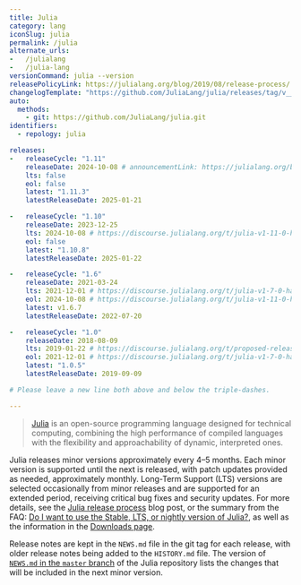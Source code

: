 ```yaml
---
title: Julia
category: lang
iconSlug: julia
permalink: /julia
alternate_urls:
-   /julialang
-   /julia-lang
versionCommand: julia --version
releasePolicyLink: https://julialang.org/blog/2019/08/release-process/
changelogTemplate: "https://github.com/JuliaLang/julia/releases/tag/v__LATEST__"
auto:
  methods:
    - git: https://github.com/JuliaLang/julia.git
identifiers:
  - repology: julia

releases:
-   releaseCycle: "1.11"
    releaseDate: 2024-10-08 # announcementLink: https://julialang.org/blog/2024/10/julia-1.11-highlights/
    lts: false
    eol: false
    latest: "1.11.3"
    latestReleaseDate: 2025-01-21

-   releaseCycle: "1.10"
    releaseDate: 2023-12-25
    lts: 2024-10-08 # https://discourse.julialang.org/t/julia-v1-11-0-has-been-released-and-v1-10-is-now-lts/121064
    eol: false
    latest: "1.10.8"
    latestReleaseDate: 2025-01-22

-   releaseCycle: "1.6"
    releaseDate: 2021-03-24
    lts: 2021-12-01 # https://discourse.julialang.org/t/julia-v1-7-0-has-been-released-and-v1-6-is-now-lts/72336
    eol: 2024-10-08 # https://discourse.julialang.org/t/julia-v1-11-0-has-been-released-and-v1-10-is-now-lts/121064
    latest: v1.6.7
    latestReleaseDate: 2022-07-20

-   releaseCycle: "1.0"
    releaseDate: 2018-08-09
    lts: 2019-01-22 # https://discourse.julialang.org/t/proposed-release-process-and-schedule/15623 + https://discourse.julialang.org/t/julia-v1-1-0-has-been-released/19911
    eol: 2021-12-01 # https://discourse.julialang.org/t/julia-v1-7-0-has-been-released-and-v1-6-is-now-lts/72336
    latest: "1.0.5"
    latestReleaseDate: 2019-09-09

# Please leave a new line both above and below the triple-dashes.

---
```


> [Julia](https://julialang.org) is an open-source programming language designed for technical computing,
> combining the high performance of compiled languages with the flexibility and approachability of dynamic, interpreted ones.

Julia releases minor versions approximately every 4–5 months.
Each minor version is supported until the next is released, with patch updates provided as needed, approximately monthly.
Long-Term Support (LTS) versions are selected occasionally from minor releases and are supported for an extended period, receiving critical bug fixes and security updates.
For more details, see the [Julia release process](https://julialang.org/blog/2019/08/release-process/) blog post,
or the summary from the FAQ: [Do I want to use the Stable, LTS, or nightly version of Julia?](https://docs.julialang.org/en/v1/manual/faq/#Do-I-want-to-use-the-Stable,-LTS,-or-nightly-version-of-Julia?),
as well as the information in the [Downloads page](https://julialang.org/downloads/).

Release notes are kept in the `NEWS.md` file in the git tag for each release, with older release notes being added to the `HISTORY.md` file.
The version of [`NEWS.md` in the `master` branch](https://github.com/JuliaLang/julia/blob/master/NEWS.md) of the Julia repository
lists the changes that will be included in the next minor version.
